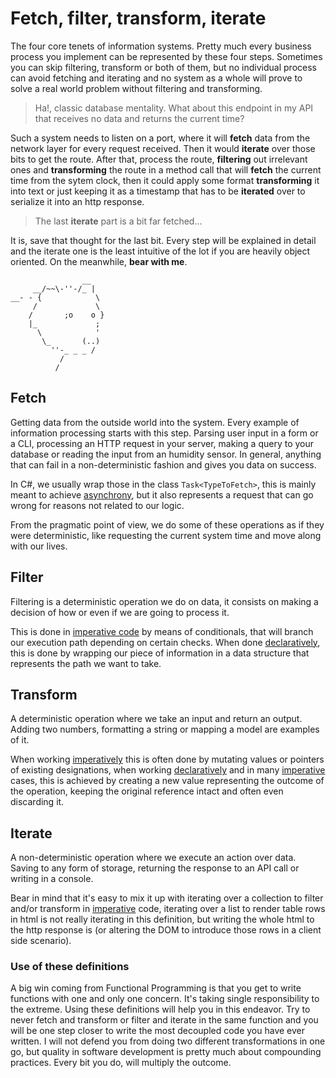 # Fetch, filter, transform, iterate
The four core tenets of information systems. Pretty much every business process you implement can be represented by these four steps. Sometimes you can skip filtering, transform or both of them, but no individual process can avoid fetching and iterating and no system as a whole will prove to solve a real world problem without filtering and transforming.

> Ha!, classic database mentality. What about this endpoint in my API that receives no data and returns the current time?

Such a system needs to listen on a port, where it will **fetch** data from the network layer for every request received. Then it would **iterate** over those bits to get the route. After that, process the route, **filtering** out irrelevant ones and **transforming** the route in a method call that will **fetch** the current time from the sytem clock, then it could apply some format **transforming** it into text or just keeping it as a timestamp that has to be **iterated** over to serialize it into an http response.

> The last **iterate** part is a bit far fetched...

It is, save that thought for the last bit. Every step will be explained in detail and the iterate one is the least intuitive of the lot if you are heavily object oriented. On the meanwhile, **bear with me**.
```
                __
     __/~~\-''-/_ |
__- - {            \
     /             \
    /       ;o    o }
    |_             ;
      \            '
       \_       (..)
         ''-_ _ _ /
           /
          /
```

## Fetch
Getting data from the outside world into the system. Every example of information processing starts with this step. Parsing user input in a form or a CLI, processing an HTTP request in your server, making a query to your database or reading the input from an humidity sensor. In general, anything that can fail in a non-deterministic fashion and gives you data on success.

In C#, we usually wrap those in the class `Task<TypeToFetch>`, this is mainly meant to achieve [asynchrony](asynchrony.md), but it also represents a request that can go wrong for reasons not related to our logic.

From the pragmatic point of view, we do some of these operations as if they were deterministic, like requesting the current system time and move along with our lives.
## Filter
Filtering is a deterministic operation we do on data, it consists on making a decision of how or even if we are going to process it.

This is done in [imperative code](imperative.md) by means of conditionals, that will branch our execution path depending on certain checks. When done [declaratively](declarative.md), this is done by wrapping our piece of information in a data structure that represents the path we want to take.
## Transform
A deterministic operation where we take an input and return an output. Adding two numbers, formatting a string or mapping a model are examples of it.

When working [imperatively](imperative.md) this is often done by mutating values or pointers of existing designations, when working [declaratively](declarative.md) and in many [imperative](imperative.md) cases, this is achieved by creating a new value representing the outcome of the operation, keeping the original reference intact and often even discarding it.
## Iterate
A non-deterministic operation where we execute an action over data. Saving to any form of storage, returning the response to an API call or writing in a console.

Bear in mind that it's easy to mix it up with iterating over a collection to filter and/or transform in [imperative](imperative.md) code, iterating over a list to render table rows in html is not really iterating in this definition, but writing the whole html to the http response is (or altering the DOM to introduce those rows in a client side scenario).

### Use of these definitions
A big win coming from Functional Programming is that you get to write functions with one and only one concern. It's taking single responsibility to the extreme. Using these definitions will help you in this endeavor. Try to never fetch and transform or filter and iterate in the same function and you will be one step closer to write the most decoupled code you have ever written. I will not defend you from doing two different transformations in one go, but quality in software development is pretty much about compounding practices. Every bit you do, will multiply the outcome.